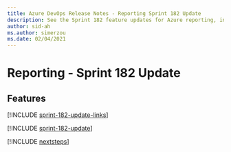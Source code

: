 ```yaml
---
title: Azure DevOps Release Notes - Reporting Sprint 182 Update
description: See the Sprint 182 feature updates for Azure reporting, including next steps.
author: sid-ah
ms.author: simerzou
ms.date: 02/04/2021
---
```


# Reporting - Sprint 182 Update

## Features

[!INCLUDE [sprint-182-update-links](../includes/reporting/sprint-182-update-links.md)]

[!INCLUDE [sprint-182-update](../includes/reporting/sprint-182-update.md)]

[!INCLUDE [nextsteps](../includes/nextsteps.md)]
